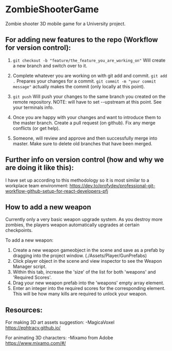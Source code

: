 # ZombieShooterGame
Zombie shooter 3D mobile game for a University project.

## For adding new features to the repo (Workflow for version control):

1) ```git checkout -b "feature/the_feature_you_are_working_on"```
Will create a new branch and switch over to it. 

2) Complete whatever you are working on with git add and commit. 
```git add .``` Prepares your changes for a commit.
```git commit -m "your commit message"``` actually makes the commit (only locally at this point).

3) ```git push``` Will push your changes to the same branch you created on the remote repository. NOTE: will have to set --upstream at this point. See your terminals info.

4) Once you are happy with your changes and want to introduce them to the master branch. Create a pull request (on github). Fix any merge conflicts (or get help).

5) Someone, will review and approve and then successfully merge into master. Make sure to delete old branches that have been merged.

## Further info on version control (how and why we are doing it like this):
I have set up according to this methodology so it is most similar to a workplace team environment: https://dev.to/profydev/professional-git-workflow-github-setup-for-react-developers-pfj

## How to add a new weapon
Currently only a very basic weapon upgrade system. 
As you destroy more zombies, the players weapon automatically upgrades at certain checkpoints. 

To add a new weapon:
1) Create a new weapon gameobject in the scene and save as a prefab by dragging into the project window. (./Assets/Player/GunPrefabs)
2) Click player object in the scene and view inspector to see the Weapon Manager script.
3) Within this tab, increase the 'size' of the list for both 'weapons' and 'Required Scores'.
4) Drag your new weapon prefab into the 'weapons' empty array element.
5) Enter an integer into the required scores for the corresponding element. This will be how many kills are required to unlock your weapon.


## Resources:

For making 3D art assets suggestion:
-MagicaVoxel https://ephtracy.github.io/

For animating 3D characters:
-Mixamo from Adobe https://www.mixamo.com/#/

